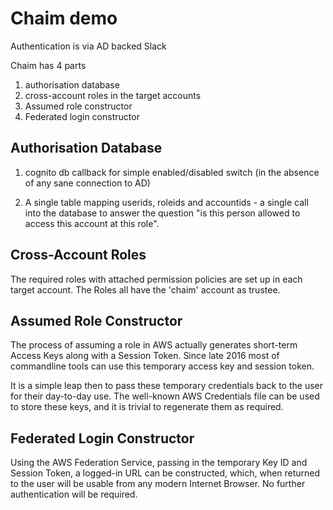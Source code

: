 # Chaim demo
Authentication is via AD backed Slack

Chaim has 4 parts
1. authorisation database
2. cross-account roles in the target accounts
2. Assumed role constructor
3. Federated login constructor

## Authorisation Database

1. cognito db callback for simple enabled/disabled switch (in the absence of
any sane connection to AD)

2. A single table mapping userids, roleids and accountids - a single call
into the database to answer the question "is this person allowed to access
this account at this role".


## Cross-Account Roles

The required roles with attached permission policies are set up in each
target account. The Roles all have the 'chaim' account as trustee.


## Assumed Role Constructor

The process of assuming a role in AWS actually generates short-term Access
Keys along with a Session Token.  Since late 2016 most of commandline tools
can use this temporary access key and session token.

It is a simple leap then to pass these temporary credentials back to the
user for their day-to-day use.  The well-known AWS Credentials file can be
used to store these keys, and it is trivial to regenerate them as required.


## Federated Login Constructor

Using the AWS Federation Service, passing in the temporary Key ID and
Session Token, a logged-in URL can be constructed, which, when returned to
the user will be usable from any modern Internet Browser. No further
authentication will be required.


